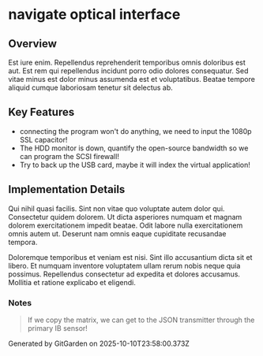 # navigate optical interface

## Overview
Est iure enim. Repellendus reprehenderit temporibus omnis doloribus est aut. Est rem qui repellendus incidunt porro odio dolores consequatur. Sed vitae minus est dolor minus assumenda est et voluptatibus. Beatae tempore aliquid cumque laboriosam tenetur sit delectus ab.

## Key Features
- connecting the program won't do anything, we need to input the 1080p SSL capacitor!
- The HDD monitor is down, quantify the open-source bandwidth so we can program the SCSI firewall!
- Try to back up the USB card, maybe it will index the virtual application!

## Implementation Details
Qui nihil quasi facilis. Sint non vitae quo voluptate autem dolor qui. Consectetur quidem dolorem. Ut dicta asperiores numquam et magnam dolorem exercitationem impedit beatae. Odit labore nulla exercitationem omnis autem ut. Deserunt nam omnis eaque cupiditate recusandae tempora.
 Doloremque temporibus et veniam est nisi. Sint illo accusantium dicta sit et libero. Et numquam inventore voluptatem ullam rerum nobis neque quia possimus. Repellendus consectetur ad expedita et dolores accusamus. Mollitia et ratione explicabo et eligendi.

### Notes
> If we copy the matrix, we can get to the JSON transmitter through the primary IB sensor!

Generated by GitGarden on 2025-10-10T23:58:00.373Z